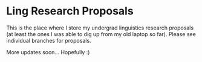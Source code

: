 # Ling Research Proposals
This is the place where I store my undergrad linguistics research proposals (at least the ones I was able to dig up from my old laptop so far). Please see individual branches for proposals.  

More updates soon... Hopefully :) 
